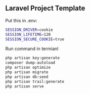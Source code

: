 ## Laravel Project Template

Put this in .env:

```bash
SESSION_DRIVER=cookie
SESSION_LIFETIME=120
SESSION_SECURE_COOKIE=true  
```

Run command in termianl
```bash
php artisan key:generate
composer dump-autoload
php artisan optimize
php artisan migrate
php artisan db:seed
php artisan trail:generate
php artisan serve
```
